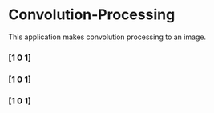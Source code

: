 # Convolution-Processing
This application makes convolution processing to an image.

### [1  0  1]
### [1  0  1]
### [1  0  1]
